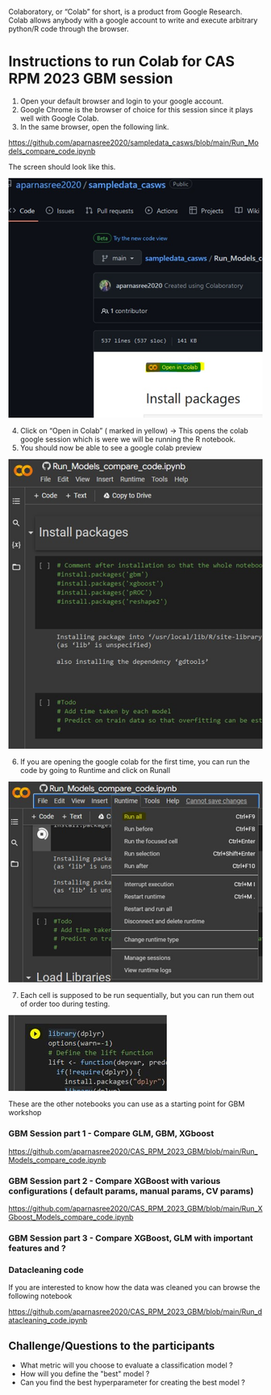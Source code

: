 Colaboratory, or “Colab” for short, is a product from Google Research. Colab allows anybody with a google account to write and execute arbitrary python/R code through the browser.

# Instructions to run Colab for CAS RPM 2023 GBM session

1. Open your default browser and login to your google account. 
2.	Google Chrome is the browser of choice for this session since it plays well with Google Colab. 
3.	In the same browser, open the following link. 

https://github.com/aparnasree2020/sampledata_casws/blob/main/Run_Models_compare_code.ipynb 

The screen should look like this. 

![Go to Colab link](/readme_images/open_colab.jpg )

4. Click on “Open in Colab” ( marked in yellow)
      -> This opens the colab google session which is were we will be running the R notebook. 
5. You should now be able to see a google colab preview 
 
![Colab firstlook](/readme_images/colab_firstlook.jpg)

6. If you are opening the google colab for the first time, you can run the code by going to Runtime and click on Runall

![Runall](/readme_images/Runall.jpg)

7. Each cell is supposed to be run sequentially, but you can run them out of order too during testing. 

![Run one cell](/readme_images/run_one_cell.JPG ) 


These are the other notebooks you can use as a starting point for GBM workshop
### GBM Session part 1 - Compare GLM, GBM, XGboost 

https://github.com/aparnasree2020/CAS_RPM_2023_GBM/blob/main/Run_Models_compare_code.ipynb

### GBM Session part 2 - Compare XGBoost with various configurations ( default params, manual params, CV params)

https://github.com/aparnasree2020/CAS_RPM_2023_GBM/blob/main/Run_XGboost_Models_compare_code.ipynb

### GBM Session part 3 - Compare XGBoost, GLM with important features and ? 

### Datacleaning code
If you are interested to know how the data was cleaned you can browse the following notebook 

https://github.com/aparnasree2020/CAS_RPM_2023_GBM/blob/main/Run_datacleaning_code.ipynb

## Challenge/Questions to the participants
* What metric will you choose to evaluate a classification model ? 
* How will you define the "best" model ? 
* Can you find the best hyperparameter for creating the best model ?
